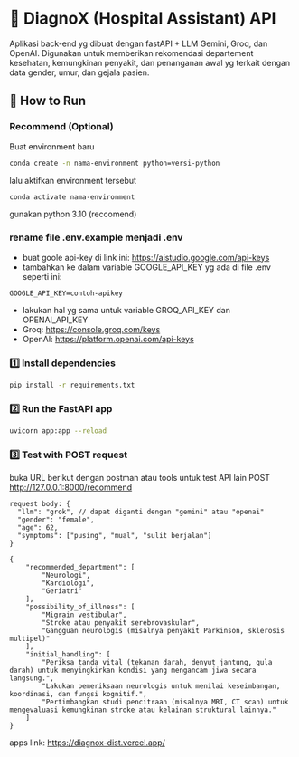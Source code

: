# 🏥 DiagnoX (Hospital Assistant) API

Aplikasi back-end yg dibuat dengan fastAPI + LLM Gemini, Groq, dan OpenAI. 
Digunakan untuk memberikan rekomendasi departement kesehatan, kemungkinan penyakit, dan penanganan awal yg terkait dengan data gender, umur, dan gejala pasien.

## 🚀 How to Run

### Recommend (Optional)
Buat environment baru
```bash
conda create -n nama-environment python=versi-python
```
lalu aktifkan environment tersebut
```bash
conda activate nama-environment
```
gunakan python 3.10 (reccomend)

### rename file .env.example menjadi .env
- buat goole api-key di link ini: https://aistudio.google.com/api-keys
- tambahkan ke dalam variable GOOGLE_API_KEY yg ada di file .env seperti ini:
```
GOOGLE_API_KEY=contoh-apikey
```
- lakukan hal yg sama untuk variable GROQ_API_KEY dan OPENAI_API_KEY
- Groq: https://console.groq.com/keys
- OpenAI: https://platform.openai.com/api-keys

### 1️⃣ Install dependencies
```bash
pip install -r requirements.txt
```

### 2️⃣ Run the FastAPI app
```bash
uvicorn app:app --reload
```

### 3️⃣ Test with POST request
buka URL berikut dengan postman atau tools untuk test API lain 
POST http://127.0.0.1:8000/recommend

```
request body: {
  "llm": "grok", // dapat diganti dengan "gemini" atau "openai"
  "gender": "female",
  "age": 62,
  "symptoms": ["pusing", "mual", "sulit berjalan"]
}
```

```
{
    "recommended_department": [
        "Neurologi",
        "Kardiologi",
        "Geriatri"
    ],
    "possibility_of_illness": [
        "Migrain vestibular",
        "Stroke atau penyakit serebrovaskular",
        "Gangguan neurologis (misalnya penyakit Parkinson, sklerosis multipel)"
    ],
    "initial_handling": [
        "Periksa tanda vital (tekanan darah, denyut jantung, gula darah) untuk menyingkirkan kondisi yang mengancam jiwa secara langsung.",
        "Lakukan pemeriksaan neurologis untuk menilai keseimbangan, koordinasi, dan fungsi kognitif.",
        "Pertimbangkan studi pencitraan (misalnya MRI, CT scan) untuk mengevaluasi kemungkinan stroke atau kelainan struktural lainnya."
    ]
}
```

apps link: https://diagnox-dist.vercel.app/